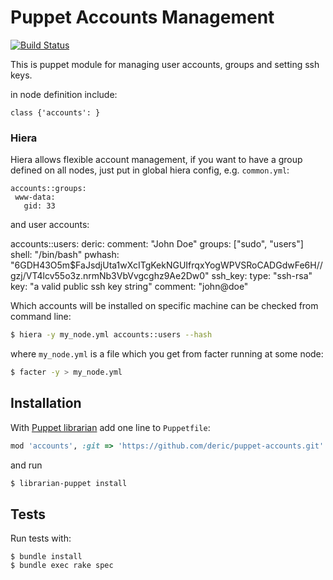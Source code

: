 # Puppet Accounts Management

[![Build Status](https://travis-ci.org/deric/puppet-accounts.png)](https://travis-ci.org/deric/puppet-accounts)

This is puppet module for managing user accounts, groups and setting ssh keys.

in node definition include:

```puppet
class {'accounts': }
```

### Hiera

Hiera allows flexible account management, if you want to have a group defined on all nodes, just put in global hiera config, e.g. `common.yml`:

```puppet
accounts::groups:
 www-data:
   gid: 33
```

and user accounts:

accounts::users:
 deric:
   comment: "John Doe"
   groups: ["sudo", "users"]
   shell: "/bin/bash"
   pwhash: "$6$GDH43O5m$FaJsdjUta1wXcITgKekNGUIfrqxYogWPVSRoCADGdwFe6H//gzj/VT4lcv55o3z.nrmNb3VbVvgcghz9Ae2Dw0"
   ssh_key:
    type: "ssh-rsa"
    key: "a valid public ssh key string"
    comment: "john@doe"

Which accounts will be installed on specific machine can be checked from command line:

```bash
$ hiera -y my_node.yml accounts::users --hash
```

where `my_node.yml` is a file which you get from facter running at some node:

```bash
$ facter -y > my_node.yml
```


## Installation

With [Puppet librarian](https://github.com/rodjek/librarian-puppet) add one line to `Puppetfile`:

```ruby
mod 'accounts', :git => 'https://github.com/deric/puppet-accounts.git'
```

and run

```bash
$ librarian-puppet install
```

## Tests

Run tests with:

```
$ bundle install
$ bundle exec rake spec
```
